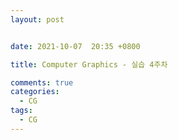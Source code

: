 ```yaml
---
layout: post


date: 2021-10-07  20:35 +0800

title: Computer Graphics - 실습 4주차

comments: true
categories: 
  - CG
tags: 
  - CG
---
```


